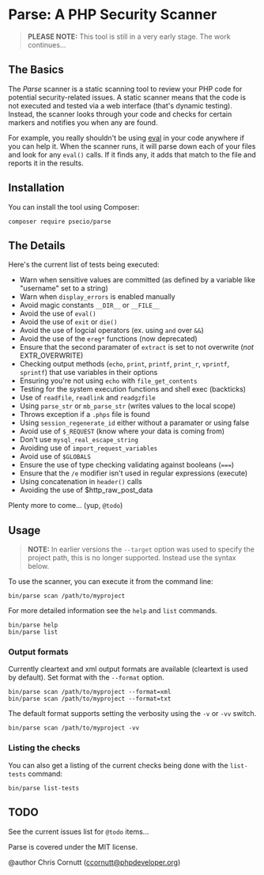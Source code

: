 Parse: A PHP Security Scanner
=============================

> **PLEASE NOTE:** This tool is still in a very early stage. The work continues...

## The Basics

The *Parse* scanner is a static scanning tool to review your PHP code for potential security-related
issues. A static scanner means that the code is not executed and tested via a web interface (that's
dynamic testing). Instead, the scanner looks through your code and checks for certain markers and notifies
you when any are found.

For example, you really shouldn't be using [eval](http://php.net/eval) in your code anywhere if you can
help it. When the scanner runs, it will parse down each of your files and look for any `eval()` calls.
If it finds any, it adds that match to the file and reports it in the results.

## Installation

You can install the tool using Composer:

```shell
composer require psecio/parse
```

## The Details

Here's the current list of tests being executed:

- Warn when sensitive values are committed (as defined by a variable like "username" set to a string)
- Warn when `display_errors` is enabled manually
- Avoid magic constants `__DIR__` or `__FILE__`
- Avoid the use of `eval()`
- Avoid the use of `exit` or `die()`
- Avoid the use of logcial operators (ex. using `and` over `&&`)
- Avoid the use of the `ereg*` functions (now deprecated)
- Ensure that the second paramater of `extract` is set to not overwrite (*not* EXTR_OVERWRITE)
- Checking output methods (`echo`, `print`, `printf`, `print_r`, `vprintf`, `sprintf`) that use variables in their options
- Ensuring you're not using `echo` with `file_get_contents`
- Testing for the system execution functions and shell exec (backticks)
- Use of `readfile`, `readlink` and `readgzfile`
- Using `parse_str` or `mb_parse_str` (writes values to the local scope)
- Throws exception if a `.phps` file is found
- Using `session_regenerate_id` either without a paramater or using false
- Avoid use of `$_REQUEST` (know where your data is coming from)
- Don't use `mysql_real_escape_string`
- Avoiding use of `import_request_variables`
- Avoid use of `$GLOBALS`
- Ensure the use of type checking validating against booleans (`===`)
- Ensure that the `/e` modifier isn't used in regular expressions (execute)
- Using concatenation in `header()` calls
- Avoiding the use of $http_raw_post_data

Plenty more to come... (yup, `@todo`)

## Usage

> **NOTE:** In earlier versions the `--target` option was used to specify the
> project path, this is no longer supported. Instead use the syntax below.

To use the scanner, you can execute it from the command line:

```shell
bin/parse scan /path/to/myproject
```

For more detailed information see the `help` and `list` commands.

```shell
bin/parse help
bin/parse list
```

### Output formats

Currently cleartext and xml output formats are available (cleartext is used
by default). Set format with the `--format` option.

```shell
bin/parse scan /path/to/myproject --format=xml
bin/parse scan /path/to/myproject --format=txt
```

The default format supports setting the verbosity using the `-v` or `-vv` switch.

```shell
bin/parse scan /path/to/myproject -vv
```

### Listing the checks

You can also get a listing of the current checks being done with the `list-tests` command:

```shell
bin/parse list-tests
```

## TODO

See the current issues list for `@todo` items...

Parse is covered under the MIT license.

@author Chris Cornutt (ccornutt@phpdeveloper.org)
